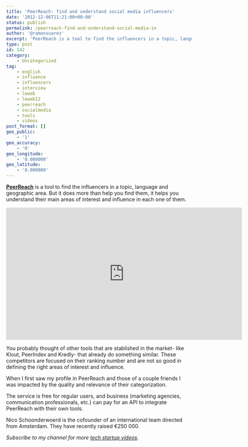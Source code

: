 ```yaml
---
title: 'PeerReach: find and understand social media influencers'
date: '2012-12-06T11:21:00+00:00'
status: publish
permalink: /peerreach-find-and-understand-social-media-in
author: '@ramonsuarez'
excerpt: 'PeerReach is a tool to find the influencers in a topic, language and geographic area. But it does more than help you find them, it helps you understand their main areas of interest and influence in each one of them. You probably thought of other t...'
type: post
id: 142
category:
    - Uncategorized
tag:
    - english
    - influence
    - influencers
    - interview
    - leweb
    - leweb12
    - peerreach
    - socialmedia
    - tools
    - videos
post_format: []
geo_public:
    - '1'
geo_accuracy:
    - '0'
geo_longitude:
    - '0.000000'
geo_latitude:
    - '0.000000'
---
```

[**PeerReach**](http://peerreach.com/ "social media influence tool") is a tool to find the influencers in a topic, language and geographic area. But it does more than help you find them, it helps you understand their main areas of interest and influence in each one of them.

<span class="embed-youtube" style="text-align:center; display: block;"><iframe allowfullscreen="true" class="youtube-player" height="360" loading="lazy" sandbox="allow-scripts allow-same-origin allow-popups allow-presentation" src="https://www.youtube.com/embed/KBuAPO8oEKA?version=3&rel=1&showsearch=0&showinfo=1&iv_load_policy=1&fs=1&hl=en-US&autohide=2&wmode=transparent" style="border:0;" width="640"></iframe></span>

You probably thought of other tools that are stablished in the market- like Klout, PeerIndex and Kredly- that already do something similar. These competitors are focused on their ranking number and are not so good in defining the right areas of interest and influence.

When I first saw my profile in PeerReach and those of a couple friends I was impacted by the quality and relevance of their categorization.

The service is free for regular users, and business (marketing agencies, communication professionals, etc.) can pay for an API to integrate PeerReach with their own tools.

Nico Schoonderwoerd is the cofounder of an international team directed from Amsterdam. They have recently raised €250 000.

*Subscribe to my channel for more [tech startup videos](https://www.youtube.com/user/ramonsuarezv).*